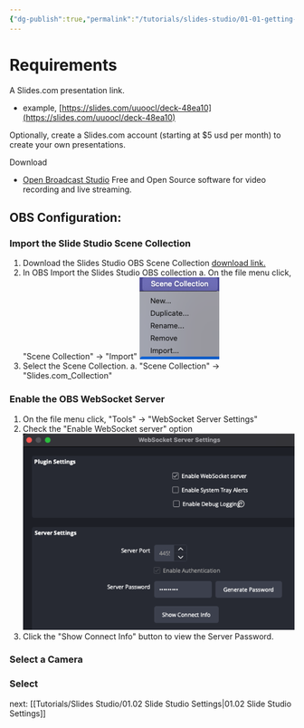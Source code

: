 ```yaml
---
{"dg-publish":true,"permalink":"/tutorials/slides-studio/01-01-getting-started/","noteIcon":""}
---
```


# Requirements

A Slides.com presentation link. 
- example, [https://slides.com/uuoocl/deck-48ea10](https://slides.com/uuoocl/deck-48ea10)

Optionally, create a Slides.com account (starting at $5 usd per month) to create your own presentations. 

Download 
- [Open Broadcast Studio](https://obsproject.com/) Free and Open Source software for video recording and live streaming. 
## OBS Configuration: 
### Import the Slide Studio Scene Collection

1. Download the Slides Studio OBS Scene Collection [download link.](https://github.com/UUoocl/slides-studio/blob/main/obs_Collections/Slidescom_Collection.json) 
2. In OBS Import the Slides Studio OBS collection
	a.  On the file menu click, "Scene Collection" -> "Import"
	![Pasted image 20250802193752.png](/img/user/media/Pasted%20image%2020250802193752.png) 
3. Select the Scene Collection.
	a.   "Scene Collection" -> "Slides.com_Collection"

### Enable the OBS WebSocket Server

1. On the file menu click, "Tools" -> "WebSocket Server Settings"
2. Check the "Enable WebSocket server" option
![Pasted image 20250802195254.png](/img/user/media/Pasted%20image%2020250802195254.png)
3. Click the "Show Connect Info" button to view the Server Password.

### Select a Camera

### Select 
next: [[Tutorials/Slides Studio/01.02 Slide Studio Settings\|01.02 Slide Studio Settings]]

